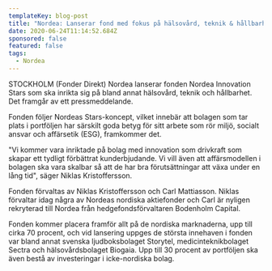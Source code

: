 ```yaml
---
templateKey: blog-post
title: "Nordea: Lanserar fond med fokus på hälsovård, teknik & hållbarhet"
date: 2020-06-24T11:14:52.684Z
sponsored: false
featured: false
tags:
  - Nordea
---
```

STOCKHOLM (Fonder Direkt) Nordea lanserar fonden Nordea Innovation Stars som ska inrikta sig på bland annat hälsovård, teknik och hållbarhet. Det framgår av ett pressmeddelande.

Fonden följer Nordeas Stars-koncept, vilket innebär att bolagen som tar plats i portföljen har särskilt goda betyg för sitt arbete som rör miljö, socialt ansvar och affärsetik (ESG), framkommer det.

"Vi kommer vara inriktade på bolag med innovation som drivkraft som skapar ett tydligt förbättrat kunderbjudande. Vi vill även att affärsmodellen i bolagen ska vara skalbar så att de har bra förutsättningar att växa under en lång tid", säger Niklas Kristoffersson.

Fonden förvaltas av Niklas Kristoffersson och Carl Mattiasson. Niklas förvaltar idag några av Nordeas nordiska aktiefonder och Carl är nyligen rekryterad till Nordea från hedgefondsförvaltaren Bodenholm Capital.

Fonden kommer placera framför allt på de nordiska marknaderna, upp till cirka 70 procent, och vid lansering uppges de största innehaven i fonden var bland annat svenska ljudboksbolaget Storytel, medicinteknikbolaget Sectra och hälsovårdsbolaget Biogaia. Upp till 30 procent av portföljen ska även bestå av investeringar i icke-nordiska bolag.
